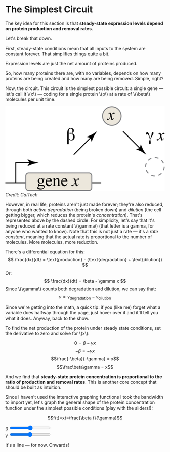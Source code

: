 <extends template="layouts/base.html" title="The Simplest Circuit"></extends>

<nav-links back="/concepts.html"></nav-links>

# The Simplest Circuit

The key idea for this section is that **steady-state expression levels depend on protein production and removal rates**.

Let's break that down.

First, steady-state conditions mean that all inputs to the system are constant forever. That simplifies things quite a bit.

Expression levels are just the net amount of proteins produced.

So, how many proteins there are, with no variables, depends on how many proteins are being created and how many are being removed. Simple, right?

Now, the circuit. This circuit is the simplest possible circuit: a single gene &mdash; let's call it \\(x\\) &mdash; coding for a single protein \\(p\\) at a rate of \\(\beta\\) molecules per unit time.

![alt text](/assets/simplest-circuit-dg1.png)
<i class="cite">Credit: CalTech</i>

However, in real life, proteins aren't just made forever; they're also reduced, through both _active degradation_ (being broken down) and _dilution_ (the cell getting bigger, which reduces the protein's _concentration_). That's represented above by the dashed circle. For simplicity, let's say that it's being reduced at a rate constant \\(\gamma\\) (that letter is a gamma, for anyone who wanted to know). Note that this is not just a rate &mdash; it's a _rate constant_, meaning that the actual rate is proportional to the number of molecules. More molecules, more reduction.

There's a differential equation for this:
$$ \frac{dx}{dt} = \text{production} - (\text{degradation} + \text{dilution}) $$
Or:
$$ \frac{dx}{dt} = \beta - \gamma x $$
Since \\(\gamma\\) counts both degradation and dilution, we can say that:
$$ \gamma = \gamma_\text{degradation} - \gamma_\text{dilution} $$

Since we're getting into the math, a quick tip: if you (like me) forget what a variable does halfway through the page, just hover over it and it'll tell you what it does. Anyway, back to the show.

To find the net production of the protein under steady state conditions, set the derivative to zero and solve for \\(x\\):

$$0 = \beta - \gamma x$$
$$-\beta = -\gamma x$$
$$\frac{-\beta}{-\gamma} = x$$
$$\frac\beta\gamma = x$$

And we find that **steady-state protein concentration is proportional to the ratio of production and removal rates**. This is another core concept that should be built as intuition.

Since I haven't used the interactive graphing functions I took the bandwidth to import yet, let's graph the general shape of the protein concentration function under the simplest possible conditions (play with the sliders!):

$$f(t)=xt=\frac{\beta t}{\gamma}$$

<div class="graph">
    <div id="concentration-graph"></div>
    <div>
        <label for="beta">β</label>
        <input type="range" id="beta">
    </div>
    <div>
        <label for="gamma">γ</label>
        <input type="range" id="gamma">
    </div>
</div>

It's a line &mdash; for now. Onwards!

<nav-links back="/concepts.html"></nav-links>

<script>
    plot('#concentration-graph', (beta, gamma) => `(${beta}x)/${gamma}`, ['#beta', '#gamma'])
    defineVars([
        ['γ', 'The rate constant for reduction of protein concentration.'],
        ['β', 'The rate of protein production, in molecules per unit time.'],
        ['x', 'The gene in question.'],
        ['p', 'The protein in question.']
    ])
</script>